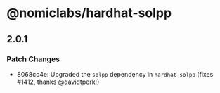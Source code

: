 # @nomiclabs/hardhat-solpp

## 2.0.1
### Patch Changes

- 8068cc4e: Upgraded the `solpp` dependency in `hardhat-solpp` (fixes #1412, thanks @davidtperk!)
